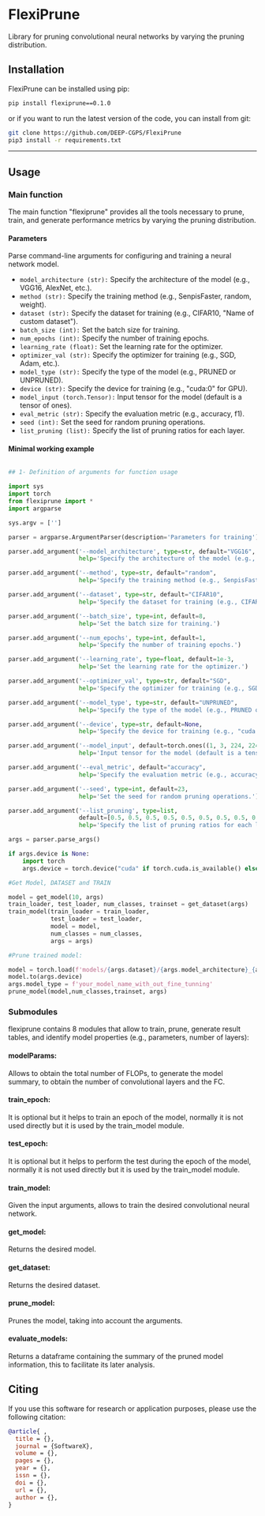 # FlexiPrune

Library for pruning convolutional neural networks by varying the pruning distribution.

## Installation

FlexiPrune can be installed using pip:

```bash
pip install flexiprune==0.1.0
```

or if you want to run the latest version of the code, you can install from git:

```bash
git clone https://github.com/DEEP-CGPS/FlexiPrune
pip3 install -r requirements.txt
```

****

## Usage

### Main function

The main function "flexiprune"  provides all the tools necessary to prune, train, and generate performance metrics by varying the pruning distribution.

#### Parameters

Parse command-line arguments for configuring and training a neural network model.
    
- `model_architecture (str):` Specify the architecture of the model (e.g., VGG16, AlexNet, etc.).
- `method (str):` Specify the training method (e.g., SenpisFaster, random, weight).
- `dataset (str):` Specify the dataset for training (e.g., CIFAR10, "Name of custom dataset").
- `batch_size (int):` Set the batch size for training.
- `num_epochs (int):` Specify the number of training epochs.
- `learning_rate (float):` Set the learning rate for the optimizer.
- `optimizer_val (str):` Specify the optimizer for training (e.g., SGD, Adam, etc.).
- `model_type (str):` Specify the type of the model (e.g., PRUNED or UNPRUNED).
- `device (str):` Specify the device for training (e.g., "cuda:0" for GPU).
- `model_input (torch.Tensor):` Input tensor for the model (default is a tensor of ones).
- `eval_metric (str):` Specify the evaluation metric (e.g., accuracy, f1).
- `seed (int):` Set the seed for random pruning operations.
- `list_pruning (list):` Specify the list of pruning ratios for each layer.

#### Minimal working example

```python

## 1- Definition of arguments for function usage

import sys
import torch
from flexiprune import *
import argparse

sys.argv = ['']

parser = argparse.ArgumentParser(description='Parameters for training')

parser.add_argument('--model_architecture', type=str, default="VGG16", 
                    help='Specify the architecture of the model (e.g., VGG16, AlexNet, etc.).')

parser.add_argument('--method', type=str, default="random", 
                    help='Specify the training method (e.g., SenpisFaster, random, weight).')

parser.add_argument('--dataset', type=str, default="CIFAR10", 
                    help='Specify the dataset for training (e.g., CIFAR10, "Name of custom dataset").')

parser.add_argument('--batch_size', type=int, default=8, 
                    help='Set the batch size for training.')

parser.add_argument('--num_epochs', type=int, default=1, 
                    help='Specify the number of training epochs.')

parser.add_argument('--learning_rate', type=float, default=1e-3, 
                    help='Set the learning rate for the optimizer.')

parser.add_argument('--optimizer_val', type=str, default="SGD", 
                    help='Specify the optimizer for training (e.g., SGD, Adam, etc.).')

parser.add_argument('--model_type', type=str, default="UNPRUNED", 
                    help='Specify the type of the model (e.g., PRUNED or UNPRUNED).')

parser.add_argument('--device', type=str, default=None, 
                    help='Specify the device for training (e.g., "cuda:0" for GPU).')

parser.add_argument('--model_input', default=torch.ones((1, 3, 224, 224)), 
                    help='Input tensor for the model (default is a tensor of ones).')

parser.add_argument('--eval_metric', default="accuracy", 
                    help='Specify the evaluation metric (e.g., accuracy, f1).')

parser.add_argument('--seed', type=int, default=23, 
                    help='Set the seed for random pruning operations.')

parser.add_argument('--list_pruning', type=list, 
                    default=[0.5, 0.5, 0.5, 0.5, 0.5, 0.5, 0.5, 0.5, 0.5, 0.5, 0.5, 0.5, 0.5, 0.5, 0.5, 0], 
                    help='Specify the list of pruning ratios for each layer.')

args = parser.parse_args()

if args.device is None:
    import torch
    args.device = torch.device("cuda" if torch.cuda.is_available() else "cpu")

#Get Model, DATASET and TRAIN

model = get_model(10, args)
train_loader, test_loader, num_classes, trainset = get_dataset(args)
train_model(train_loader = train_loader,
            test_loader = test_loader,
            model = model,
            num_classes = num_classes,
            args = args)

#Prune trained model:

model = torch.load(f'models/{args.dataset}/{args.model_architecture}_{args.dataset}_{args.model_type}.pth')
model.to(args.device)
args.model_type = f'your_model_name_with_out_fine_tunning'
prune_model(model,num_classes,trainset, args)

```

### Submodules

flexiprune contains 8 modules that allow to train, prune, generate result tables, and identify model properties (e.g., parameters, number of layers):

#### modelParams:

Allows to obtain the total number of FLOPs, to generate the model summary, to obtain the number of convolutional layers and the FC.

#### train_epoch:

It is optional but it helps to train an epoch of the model, normally it is not used directly but it is used by the train_model module.

#### test_epoch:

It is optional but it helps to perform the test during the epoch of the model, normally it is not used directly but it is used by the train_model module.

#### train_model:

Given the input arguments, allows to train the desired convolutional neural network.

#### get_model:

Returns the desired model.

#### get_dataset:

Returns the desired dataset.

#### prune_model:

Prunes the model, taking into account the arguments.

#### evaluate_models:

Returns a dataframe containing the summary of the pruned model information, this to facilitate its later analysis.

## Citing

If you use this software for research or application purposes, please use the following citation:

```bibtex
@article{ ,
  title = {},
  journal = {SoftwareX},
  volume = {},
  pages = {},
  year = {},
  issn = {},
  doi = {},
  url = {},
  author = {},
}
